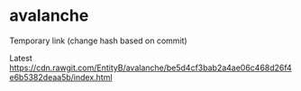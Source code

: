 # avalanche

Temporary link (change hash based on commit)

Latest
https://cdn.rawgit.com/EntityB/avalanche/be5d4cf3bab2a4ae06c468d26f4e6b5382deaa5b/index.html
